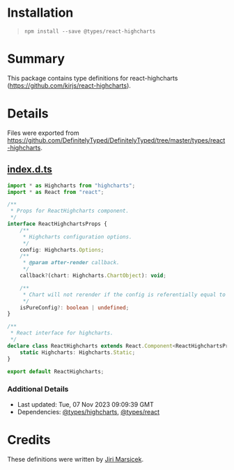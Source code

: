 # Installation
> `npm install --save @types/react-highcharts`

# Summary
This package contains type definitions for react-highcharts (https://github.com/kirjs/react-highcharts).

# Details
Files were exported from https://github.com/DefinitelyTyped/DefinitelyTyped/tree/master/types/react-highcharts.
## [index.d.ts](https://github.com/DefinitelyTyped/DefinitelyTyped/tree/master/types/react-highcharts/index.d.ts)
````ts
import * as Highcharts from "highcharts";
import * as React from "react";

/**
 * Props for ReactHighcharts component.
 */
interface ReactHighchartsProps {
    /**
     * Highcharts configuration options.
     */
    config: Highcharts.Options;
    /**
     * @param after-render callback.
     */
    callback?(chart: Highcharts.ChartObject): void;

    /**
     * Chart will not rerender if the config is referentially equal to previous and this property is true
     */
    isPureConfig?: boolean | undefined;
}

/**
 * React interface for highcharts.
 */
declare class ReactHighcharts extends React.Component<ReactHighchartsProps> {
    static Highcharts: Highcharts.Static;
}

export default ReactHighcharts;

````

### Additional Details
 * Last updated: Tue, 07 Nov 2023 09:09:39 GMT
 * Dependencies: [@types/highcharts](https://npmjs.com/package/@types/highcharts), [@types/react](https://npmjs.com/package/@types/react)

# Credits
These definitions were written by [Jiri Marsicek](https://github.com/j1r1k).
